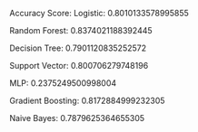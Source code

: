Accuracy Score: Logistic: 0.8010133578995855

Random Forest: 0.8374021188392445

Decision Tree: 0.7901120835252572

Support Vector: 0.800706279748196

MLP: 0.2375249500998004

Gradient Boosting: 0.8172884999232305

Naive Bayes: 0.7879625364655305
